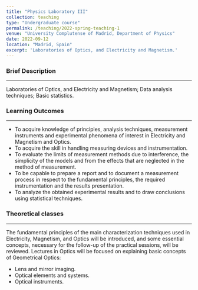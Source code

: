 ```yaml
---
title: "Physics Laboratory III"
collection: teaching
type: "Undergraduate course"
permalink: /teaching/2022-spring-teaching-1
venue: "University Complutense of Madrid, Department of Physics"
date: 2022-09-12
location: "Madrid, Spain"
excerpt: 'Laboratories of Optics, and Electricity and Magnetism.'
---
```


### Brief Description
---

Laboratories of Optics, and Electricity and Magnetism; Data analysis techniques; Basic statistics.

### Learning Outcomes 
---

- To acquire knowledge of principles, analysis techniques, measurement instruments and
experimental phenomena of interest in Electricity and Magnetism and Optics.
- To acquire the skill in handling measuring devices and instrumentation.
- To evaluate the limits of measurement methods due to interference, the simplicity of the models
and from the effects that are neglected in the method of measurement.
- To be capable to prepare a report and to document a measurement process in respect to the
fundamental principles, the required instrumentation and the results presentation.
- To analyze the obtained experimental results and to draw conclusions using statistical techniques.

### Theoretical classes
---

The fundamental principles of the main characterization techniques used in Electricity, Magnetism,
and Optics will be introduced, and some essential concepts, necessary for the follow-up of the
practical sessions, will be reviewed.
Lectures in Optics will be focused on explaining basic concepts of Geometrical Optics:
- Lens and mirror imaging.
- Optical elements and systems.
- Optical instruments.

